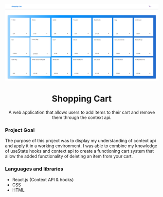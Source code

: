 <p align="center"><img width="900" src="https://github.com/ibahm/Shopping-Cart-ContextAPI/blob/master/public/images/shopping-cart.png"></p>
<h1 align="center">Shopping Cart</h1>
<p align="center">A web application that allows users to add items to their cart and remove them through the context api.</p>
<h3>Project Goal</h3>
<p>The purpose of this project was to display my understanding of context api and apply it in a working environment. I was able to combine my knowledge of useState hooks and context api to create a functioning cart system that allow the added functionality of deleting an item from your cart.</p>

<h3>Languages and libraries</h3>
<ul>
  <li>React.js (Context API & hooks)</li>
  <li>CSS</li>
  <li>HTML</li>
<ul>
